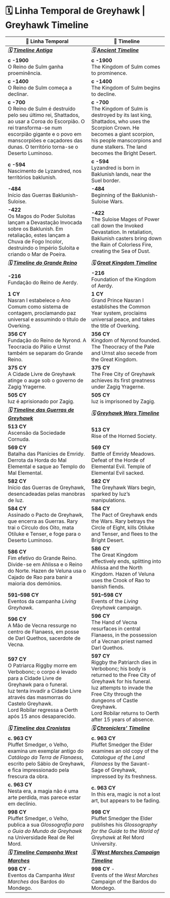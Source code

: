 # 🗓️ Linha Temporal de Greyhawk | Greyhawk Timeline

| 📖 Linha Temporal                                                                                                                                                                                                                                                | 📖 Timeline                                                                                                                                                                                                                                                           |
| ---------------------------------------------------------------------------------------------------------------------------------------------------------------------------------------------------------------------------------------------------------------- | --------------------------------------------------------------------------------------------------------------------------------------------------------------------------------------------------------------------------------------------------------------------- |
| ***🗓️ [Timeline Antiga](timeline_ancient)***                                                                                                                                                                                                                    | ***🗓️  [Ancient Timeline](timeline_ancient)***                                                                                                                                                                                                                       |
| **c -1900**<br>O Reino de Sulm ganha proeminência.                                                                                                                                                                                                               | **c -1900**<br>The Kingdom of Sulm comes to prominence.                                                                                                                                                                                                               |
| **c -1400**<br>O Reino de Sulm começa a declinar.                                                                                                                                                                                                                | **c -1400**<br>The Kingdom of Sulm begins to decline.                                                                                                                                                                                                                 |
| **c -700**<br>O Reino de Sulm é destruído pelo seu último rei, Shattados, ao usar a Coroa do Escorpião. O rei transforma-se num escorpião gigante e o povo em manscorpiões e caçadores das dunas. O território torna-se o Deserto Luminoso.                      | **c -700**<br>The Kingdom of Sulm is destroyed by its last king, Shattados, who uses the Scorpion Crown. He becomes a giant scorpion, his people manscorpions and dune stalkers. The land becomes the Bright Desert.                                                  |
| **c -594**<br>Nascimento de Lyzandred, nos territórios baklunish.                                                                                                                                                                                                | **c -594**<br>Lyzandred is born in Baklunish lands, near the Suel border.                                                                                                                                                                                             |
| **-484**<br>Início das Guerras Baklunish-Suloise.                                                                                                                                                                                                                | **-484**<br>Beginning of the Baklunish-Suloise Wars.                                                                                                                                                                                                                  |
| **-422**<br>Os Magos do Poder Suloitas lançam a Devastação Invocada sobre os Baklunish. Em retaliação, estes lançam a Chuva de Fogo Incolor, destruindo o Império Suloita e criando o Mar de Poeira.                                                             | **-422**<br>The Suloise Mages of Power call down the Invoked Devastation. In retaliation, Baklunish casters bring down the Rain of Colorless Fire, creating the Sea of Dust.                                                                                          |
| ***🗓️ [Timeline do Grande Reino](timeline_greatkingdom)***                                                                                                                                                                                                      | ***🗓️ [Great Kingdom Timeline](timeline_greatkingdom)***                                                                                                                                                                                                             |
| **-216**<br>Fundação do Reino de Aerdy.                                                                                                                                                                                                                          | **-216**<br>Foundation of the Kingdom of Aerdy.                                                                                                                                                                                                                       |
| **1 CY**<br>Nasran I estabelece o Ano Comum como sistema de contagem, proclamando paz universal e assumindo o título de Overking.                                                                                                                                | **1 CY**<br>Grand Prince Nasran I establishes the Common Year system, proclaims universal peace, and takes the title of Overking.                                                                                                                                     |
| **356 CY**<br>Fundação do Reino de Nyrond. A Teocracia do Pálio e Urnst também se separam do Grande Reino.                                                                                                                                                       | **356 CY**<br>Kingdom of Nyrond founded. The Theocracy of the Pale and Urnst also secede from the Great Kingdom.                                                                                                                                                      |
| **375 CY**<br>A Cidade Livre de Greyhawk atinge o auge sob o governo de Zagig Yragerne.                                                                                                                                                                          | **375 CY**<br>The Free City of Greyhawk achieves its first greatness under Zagig Yragerne.                                                                                                                                                                            |
| **505 CY**<br>Iuz é aprisionado por Zagig.                                                                                                                                                                                                                       | **505 CY**<br>Iuz is imprisoned by Zagig.                                                                                                                                                                                                                             |
| ***🗓️  [Timeline das Guerras de Greyhawk](timeline_greyhawkwars)***                                                                                                                                                                                             | ***🗓️ [Greyhawk Wars Timeline](timeline_greyhawkwars)***                                                                                                                                                                                                             |
| **513 CY**<br>Ascensão da Sociedade Cornuda.                                                                                                                                                                                                                     | **513 CY**<br>Rise of the Horned Society.                                                                                                                                                                                                                             |
| **569 CY**<br>Batalha das Planícies de Emridy. Derrota da Horda do Mal Elemental e saque ao Templo do Mal Elemental.                                                                                                                                             | **569 CY**<br>Battle of Emridy Meadows. Defeat of the Horde of Elemental Evil. Temple of Elemental Evil sacked.                                                                                                                                                       |
| **582 CY**<br>Início das Guerras de Greyhawk, desencadeadas pelas manobras de Iuz.                                                                                                                                                                               | **582 CY**<br>The Greyhawk Wars begin, sparked by Iuz’s manipulations.                                                                                                                                                                                                |
| **584 CY**<br>Assinado o Pacto de Greyhawk, que encerra as Guerras. Rary trai o Círculo dos Oito, mata Otiluke e Tenser, e foge para o Deserto Luminoso.                                                                                                         | **584 CY**<br>The Pact of Greyhawk ends the Wars. Rary betrays the Circle of Eight, kills Otiluke and Tenser, and flees to the Bright Desert.                                                                                                                         |
| **586 CY**<br>Fim efetivo do Grande Reino. Divide-se em Ahlissa e o Reino do Norte. Hazen de Veluna usa o Cajado de Rao para banir a maioria dos demónios.                                                                                                       | **586 CY**<br>The Great Kingdom effectively ends, splitting into Ahlissa and the North Kingdom. Hazen of Veluna uses the Crook of Rao to banish fiends.                                                                                                               |
| **591–598 CY**<br>Eventos da campanha *Living Greyhawk*.                                                                                                                                                                                                         | **591–598 CY**<br>Events of the *Living Greyhawk* campaign.                                                                                                                                                                                                           |
| **596 CY**<br>A Mão de Vecna ressurge no centro de Flanaess, em posse de Darl Quethos, sacerdote de Vecna.                                                                                                                                                       | **596 CY**<br>The Hand of Vecna resurfaces in central Flanaess, in the possession of a Vecnan priest named Darl Quethos.                                                                                                                                              |
| **597 CY**<br>O Patriarca Riggby morre em Verbobonc; o corpo é levado para a Cidade Livre de Greyhawk para o funeral.<br>Iuz tenta invadir a Cidade Livre através das masmorras do Castelo Greyhawk.<br>Lord Robilar regressa a Oerth após 15 anos desaparecido. | **597 CY**<br>Riggby the Patriarch dies in Verbobonc; his body is returned to the Free City of Greyhawk for his funeral.<br>Iuz attempts to invade the Free City through the dungeons of Castle Greyhawk.<br>Lord Robilar returns to Oerth after 15 years of absence. |
| ***🗓️ [Timeline dos Cronistas](timeline_chroniclers)***                                                                                                                                                                                                         | ***🗓️ [Chroniclers’ Timeline](greyhawk_timeline_complete)***                                                                                                                                                                                                         |
| **c. 963 CY**<br>Pluffet Smedger, o Velho, examina um exemplar antigo do *Catálogo da Terra de Flanaess*, escrito pelo Sábio de Greyhawk, e fica impressionado pela frescura da obra.                                                                            | **c. 963 CY**<br>Pluffet Smedger the Elder examines an old copy of the *Catalogue of the Land Flanaess* by the Savant-Sage of Greyhawk, impressed by its freshness.                                                                                                   |
| **c. 963 CY**<br>Nesta era, a magia não é uma arte perdida, mas parece estar em declínio.                                                                                                                                                                        | **c. 963 CY**<br>In this era, magic is not a lost art, but appears to be fading.                                                                                                                                                                                      |
| **998 CY**<br>Pluffet Smedger, o Velho, publica a sua *Glossografia para o Guia do Mundo de Greyhawk* na Universidade Real de Rel Mord.                                                                                                                          | **998 CY**<br>Pluffet Smedger the Elder publishes his *Glossography for the Guide to the World of Greyhawk* at Rel Mord University.                                                                                                                                   |
| ***🗓️ [Timeline Campanha West Marches](timeline_westmarches)***                                                                                                                                                                                                 | ***🗓️  [West Marches Campaign Timeline](timeline_westmarches)***                                                                                                                                                                                                     |
| **998 CY** -<br>Eventos da Campanha *West Marches* dos Bardos do Mondego.                                                                                                                                                                                        | **998 CY** -<br>Events of the *West Marches* Campaign of the Bardos do Mondego.                                                                                                                                                                                       |






